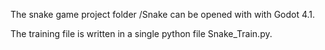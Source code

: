 The snake game project folder /Snake can be opened with with Godot 4.1.

The training file is written in a single python file Snake_Train.py.
